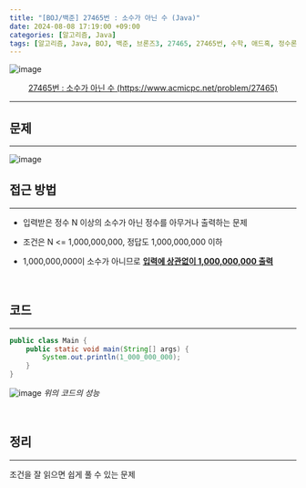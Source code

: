 ```yaml
---
title: "[BOJ/백준] 27465번 : 소수가 아닌 수 (Java)"
date: 2024-08-08 17:19:00 +09:00
categories: [알고리즘, Java]
tags: [알고리즘, Java, BOJ, 백준, 브론즈3, 27465, 27465번, 수학, 애드혹, 정수론]
---
```


![image](https://github.com/user-attachments/assets/fb4ec5e7-772f-47c1-913b-e18cfdeaa4d3)

<center><a href="https://www.acmicpc.net/problem/27465">27465번 : 소수가 아닌 수 (https://www.acmicpc.net/problem/27465)</a></center>

---

## **문제**

---

![image](https://github.com/user-attachments/assets/55e913d9-85e6-4316-9f99-9c392f38b9b1)

## **접근 방법**

---

- 입력받은 정수 N 이상의 소수가 아닌 정수를 아무거나 출력하는 문제

- 조건은 N <= 1,000,000,000, 정답도 1,000,000,000 이하

- 1,000,000,000이 소수가 아니므로 **<U>입력에 상관없이 1,000,000,000 출력</U>**

<br/>

## **코드**

---

```java
public class Main {
	public static void main(String[] args) {
		System.out.println(1_000_000_000);
	}
}
```

![image](https://github.com/user-attachments/assets/82ed8f8b-f5b7-461b-835b-f0fb4f4184a9)
_위의 코드의 성능_

<br/>

<!--
## **배운 점 메모**

---
<br/>
-->

## **정리**

---

조건을 잘 읽으면 쉽게 풀 수 있는 문제

<br/>

<!--
## **참고 사이트**

---
<br/>
-->
